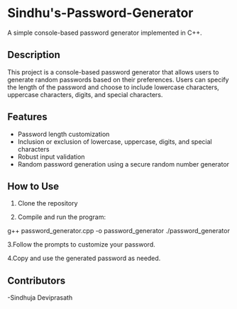# Sindhu's-Password-Generator

A simple console-based password generator implemented in C++.

## Description

This project is a console-based password generator that allows users to generate random passwords based on their preferences. Users can specify the length of the password and choose to include lowercase characters, uppercase characters, digits, and special characters.

## Features

- Password length customization
- Inclusion or exclusion of lowercase, uppercase, digits, and special characters
- Robust input validation
- Random password generation using a secure random number generator

## How to Use

1. Clone the repository

2. Compile and run the program:

g++ password_generator.cpp -o password_generator
./password_generator

3.Follow the prompts to customize your password.

4.Copy and use the generated password as needed.

## Contributors
-Sindhuja Deviprasath
